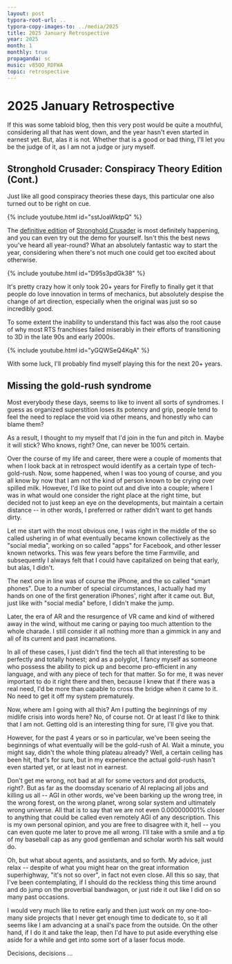 ```yaml
---
layout: post
typora-root-url: ..
typora-copy-images-to: ../media/2025
title: 2025 January Retrospective
year: 2025
month: 1
monthly: true
propaganda: sc
music: v85QO_RDFWA
topic: retrospective
---
```


# 2025 January Retrospective

If this was some tabloid blog, then this very post would be quite a mouthful, considering all that has went down, and the year hasn't even started in earnest yet. But, alas it is not. Whether that is a good or bad thing, I'll let you be the judge of it, as I am not a judge or jury myself.

## Stronghold Crusader: Conspiracy Theory Edition (Cont.)

Just like all good conspiracy theories these days, this particular one also turned out to be right on cue.

{% include youtube.html id="sstJoaWktpQ" %}

The [definitive edition][scdefed] of [Stronghold Crusader][sc] is most definitely happening, and you can even try out the demo for yourself. Isn't this the best news you've heard all year-round? What an absolutely fantastic way to start the year, considering when there's not much one could get too excited about otherwise.

{% include youtube.html id="D95s3pdGk38" %}

It's pretty crazy how it only took 20+ years for Firefly to finally get it that people do love innovation in terms of mechanics, but absolutely despise the change of art direction, especially when the original was just so so incredibly good.

To some extent the inability to understand this fact was also the root cause of why most RTS franchises failed miserably in their efforts of transitioning to 3D in the late 90s and early 2000s.

{% include youtube.html id="yGQWSeQ4KqA" %}

With some luck, I'll probably find myself playing this for the next 20+ years.

## Missing the gold-rush syndrome

Most everybody these days, seems to like to invent all sorts of syndromes. I guess as organized superstition loses its potency and grip, people tend to feel the need to replace the void via other means, and honestly who can blame them?

As a result, I thought to my myself that I'd join in the fun and pitch in. Maybe it will stick? Who knows, right? One, can never be 100% certain.

Over the course of my life and career, there were a couple of moments that when I look back at in retrospect would identify as a certain type of tech-gold-rush. Now, some happened, when I was too young of course, and you all know by now that I am not the kind of person known to be crying over spilled milk. However, I'd like to point out and dive into a couple; where I was in what would one consider the right place at the right time, but decided not to just keep an eye on the developments, but maintain a certain distance -- in other words, I preferred or rather didn't want to get hands dirty.

Let me start with the most obvious one, I was right in the middle of the so called ushering in of what eventually became known collectively as the "social media", working on so called "apps" for Facebook, and other lesser known networks. This was few years before the time Farmville, and subsequently I always felt that I could have capitalized on being that early, but alas, I didn't.

The next one in line was of course the iPhone, and the so called "smart phones". Due to a number of special circumstances, I actually had my hands on one of the first generation iPhones', right after it came out. But, just like with "social media" before, I didn't make the jump.

Later, the era of AR and the resurgence of VR came and kind of withered away in the wind, without me caring or paying too much attention to the whole charade. I still consider it all nothing more than a gimmick in any and all of its current and past incarnations.

In all of these cases, I just didn't find the tech all that interesting to be perfectly and totally honest; and as a polyglot, I fancy myself as someone who possess the ability to pick up and become pro-efficient in any language, and with any piece of tech for that matter. So for me, it was never important to do it right there and then, because I knew that if there was a real need, I'd be more than capable to cross the bridge when it came to it. No need to get it off my system prematurely.

Now, where am I going with all this? Am I putting the beginnings of my midlife crisis into words here? No, of course not. Or at least I'd like to think that I am not. Getting old is an interesting thing for sure, I'll give you that.

However, for the past 4 years or so in particular, we've been seeing the beginnings of what eventually will be the gold-rush of AI. Wait a minute, you might say, didn't the whole thing plateau already? Well, a certain ceiling has been hit, that's for sure, but in my experience the actual gold-rush hasn't even started yet, or at least not in earnest.

Don't get me wrong, not bad at all for some vectors and dot products, right?. But as far as the doomsday scenario of AI replacing all jobs and killing us all -- AGI in other words, we've been barking up the wrong tree, in the wrong forest, on the wrong planet, wrong solar system and ultimately wrong universe. All that is to say that we are not even 0.000000001% closer to anything that could be called even remotely AGI of any description. This is my own personal opinion, and you are free to disagree with it, hell -- you can even quote me later to prove me all wrong. I'll take with a smile and a tip of my baseball cap as any good gentleman and scholar worth his salt would do.

Oh, but what about agents, and assistants, and so forth. My advice, just relax -- despite of what you might hear on the great information superhighway, "it's not so over", in fact not even close. All this so say, that I've been contemplating, if I should do the reckless thing this time around and do jump on the proverbial bandwagon, or just ride it out like I did on so many past occasions.

I would very much like to retire early and then just work on my one-too-many side projects that I never get enough time to dedicate to, so it all seems like I am advancing at a snail's pace from the outside. On the other hand, if I do it and take the leap, then I'd have to put aside everything else aside for a while and get into some sort of a laser focus mode.

Decisions, decisions ...

[scdefed]: https://store.steampowered.com/app/3024040/Stronghold_Crusader_Definitive_Edition/
[sc]: https://en.wikipedia.org/wiki/Stronghold:_Crusader
